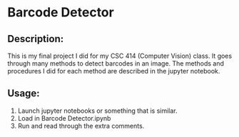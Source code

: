 # Barcode Detector
## Description:
This is my final project I did for my CSC 414 (Computer Vision) class. It goes through many methods to detect barcodes in an image. The methods and procedures I did for each method are described in the jupyter notebook.

## Usage:
1. Launch jupyter notebooks or something that is similar.
2. Load in Barcode Detector.ipynb
3. Run and read through the extra comments.
